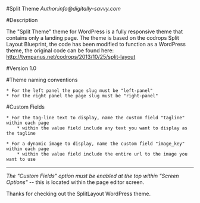 #Split Theme
_Author:info@digitally-savvy.com_


#Description

The "Split Theme" theme for WordPress is a fully responsive theme that contains only a landing page. The theme is based on the codrops Split Layout Blueprint, the code has been modified to function as a WordPress theme, the original code can be found here: http://tympanus.net/codrops/2013/10/25/split-layout

#Version
1.0


#Theme naming conventions

	* For the left panel the page slug must be "left-panel"
	* For the right panel the page slug must be "right-panel"


#Custom Fields
 
 	* For the tag-line text to display, name the custom field "tagline" within each page 
		* within the value field include any text you want to display as the tagline

	* For a dynamic image to display, name the custom field "image_key" within each page 
		* within the value field include the entire url to the image you want to use

- - - -

_The "Custom Fields" option must be enabled at the top within "Screen Options"_
   -- this is located within the page editor screen.


Thanks for checking out the SplitLayout WordPress theme.
